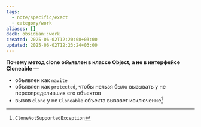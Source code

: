```yaml
---
tags:
  - note/specific/exact
  - category/work
aliases: []
deck: obsidian::work
created: 2025-06-02T12:20:08+03:00
updated: 2025-06-02T12:23:24+03:00
---
```


**Почему метод clone объявлен в классе Object, а не в интерфейсе Cloneable**
—
- объявлен как `navite`
- объявлен как `protected`, чтобы нельзя было вызывать у не переопределивших его объектов
- вызов `clone` у не `Cloneable` объекта вызовет исключение[^1]

[^1]: `CloneNotSupportedException`
